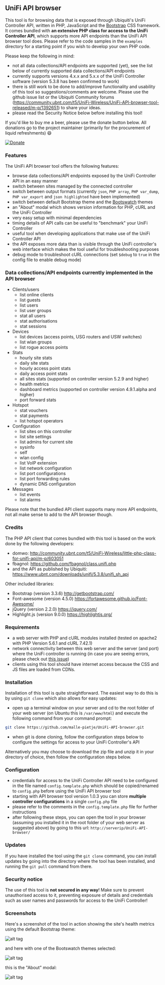 ## UniFi API browser
This tool is for browsing data that is exposed through Ubiquiti's UniFi Controller API, written in PHP, JavaScript and the [Bootstrap](http://getbootstrap.com/) CSS framework. It comes bundled with **an extensive PHP class for access to the UniFi Controller API**, which supports more API endpoints than the UniFi API browser tool does. Please refer to the code samples in the `examples` directory for a starting point if you wish to develop your own PHP code.

Please keep the following in mind:
- not all data collections/API endpoints are supported (yet), see the list below of currently supported data collections/API endpoints
- currently supports versions 4.x.x and 5.x.x of the UniFi Controller software (version 5.3.8 has been confirmed to work)
- there is still work to be done to add/improve functionality and usability of this tool so suggestions/comments are welcome. Please use the github issue list or the Ubiquiti Community forums (https://community.ubnt.com/t5/UniFi-Wireless/UniFi-API-browser-tool-released/m-p/1392651) to share your ideas.
- please read the Security Notice below before installing this tool!

If you'd like to buy me a beer, please use the donate button below. All donations go to the project maintainer (primarily for the procurement of liquid refreshments) :smile:

[![Donate](https://www.paypalobjects.com/en_GB/i/btn/btn_donate_LG.gif)](https://www.paypal.com/cgi-bin/webscr?cmd=_s-xclick&hosted_button_id=M7TVNVX3Z44VN)

### Features
The UniFi API browser tool offers the following features:
- browse data collections/API endpoints exposed by the UniFi Controller API in an easy manner
- switch between sites managed by the connected controller
- switch between output formats (currently `json`, `PHP array`, `PHP var_dump`, `PHP var_export` and `json highlighted` have been implemented)
- switch between default Bootstrap theme and the [Bootswatch](https://bootswatch.com/) themes
- an "About" modal which shows version information for PHP, cURL and the UniFi Controller
- very easy setup with minimal dependencies
- timing details of API calls can be useful to "benchmark" your UniFi Controller
- useful tool when developing applications that make use of the UniFi Controller API
- the API exposes more data than is visible through the UniFi controller's web interface which makes the tool useful for troubleshooting purposes
- debug mode to troubleshoot cURL connections (set `$debug` to `true` in the config file to enable debug mode)

### Data collections/API endpoints currently implemented in the API browser
- Clients/users
  - list online clients
  - list guests
  - list users
  - list user groups
  - stat all users
  - stat authorisations
  - stat sessions
- Devices
  - list devices (access points, USG routers and USW switches)
  - list wlan groups
  - list rogue access points
- Stats
  - hourly site stats
  - daily site stats
  - hourly access point stats
  - daily access point stats
  - all sites stats (supported on controller version 5.2.9 and higher)
  - health metrics
  - dashboard metrics (supported on controller version 4.9.1.alpha and higher)
  - port forward stats
- Hotspot
  - stat vouchers
  - stat payments
  - list hotspot operators
- Configuration
  - list sites on this controller
  - list site settings
  - list admins for current site
  - sysinfo
  - self
  - wlan config
  - list VoIP extension
  - list network configuration
  - list port configurations
  - list port forwarding rules
  - dynamic DNS configuration
- Messages
  - list events
  - list alarms

Please note that the bundled API client supports many more API endpoints, not all make sense to add to the API browser though.

### Credits
The PHP API client that comes bundled with this tool is based on the work done by the following developers:
- domwo: http://community.ubnt.com/t5/UniFi-Wireless/little-php-class-for-unifi-api/m-p/603051
- fbagnol: https://github.com/fbagnol/class.unifi.php
- and the API as published by Ubiquiti: https://www.ubnt.com/downloads/unifi/5.3.8/unifi_sh_api

Other included libraries:
- Bootstrap (version 3.3.6) http://getbootstrap.com/
- Font-awesome (version 4.5.0) https://fortawesome.github.io/Font-Awesome/
- jQuery (version 2.2.0) https://jquery.com/
- Highlight.js (version 9.0.0) https://highlightjs.org/

### Requirements
- a web server with PHP and cURL modules installed (tested on apache2 with PHP Version 5.6.1 and cURL 7.42.1)
- network connectivity between this web server and the server (and port) where the UniFi controller is running (in case you are seeing errors, please check out [this issue](https://github.com/malle-pietje/UniFi-API-browser/issues/4))
- clients using this tool should have internet access because the CSS and JS files are loaded from CDNs.

### Installation
Installation of this tool is quite straightforward. The easiest way to do this is by using `git clone` which also allows for easy updates:
- open up a terminal window on your server and cd to the root folder of your web server (on Ubuntu this is `/var/www/html`) and execute the following command from your command prompt:
```bash
git clone https://github.com/malle-pietje/UniFi-API-browser.git
```
- when git is done cloning, follow the configuration steps below to configure the settings for access to your UniFi Controller's API

Alternatively you may choose to download the zip file and unzip it in your directory of choice, then follow the configuration steps below.

### Configuration
- credentials for access to the UniFi Controller API need to be configured in the file named `config.template.php` which should be copied/renamed to `config.php` before using the UniFi API browser tool
- starting with API browser tool version 1.0.3 you can store **multiple controller configurations** in a single `config.php` file
- please refer to the comments in the `config.template.php` file for further instructions
- after following these steps, you can open the tool in your browser (assuming you installed it in the root folder of your web server as suggested above) by going to this url: `http://serverip/UniFi-API-browser/`

### Updates
If you have installed the tool using the `git clone` command, you can install updates by going into the directory where the tool has been installed, and running the `git pull` command from there.

### Security notice
The use of this tool is **not secured in any way**! Make sure to prevent unauthorised access to it, preventing exposure of details and credentials such as user names and passwords for access to the UniFi Controller!

### Screenshots
Here's a screenshot of the tool in action showing the site's health metrics using the default Bootstrap theme:

![alt tag](https://cloud.githubusercontent.com/assets/12016131/12074555/f0ec7c08-b15a-11e5-9f9c-bb5662ec47ba.JPG "Sample screenshot")

and here with one of the Bootswatch themes selected:

![alt tag](https://cloud.githubusercontent.com/assets/12016131/12074556/f3f03944-b15a-11e5-8299-b63d55dbd3ed.JPG "Sample screenshot with theme selected")

this is the "About" modal:

![alt tag](https://cloud.githubusercontent.com/assets/12016131/12512141/bc82ead0-c116-11e5-9bb2-f037e3f26a5f.JPG "Screenshot of the About modal")
